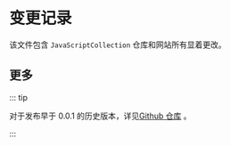 # 变更记录

该文件包含 `JavaScriptCollection` 仓库和网站所有显着更改。

<!-- @include: ../CHANGELOG.md#recent-alpha -->

## 更多

::: tip

对于发布早于 0.0.1 的历史版本，详见[Github 仓库](https://github.com/142vip/JavaScriptCollection/blob/master/CHANGELOG.md) 。

:::

